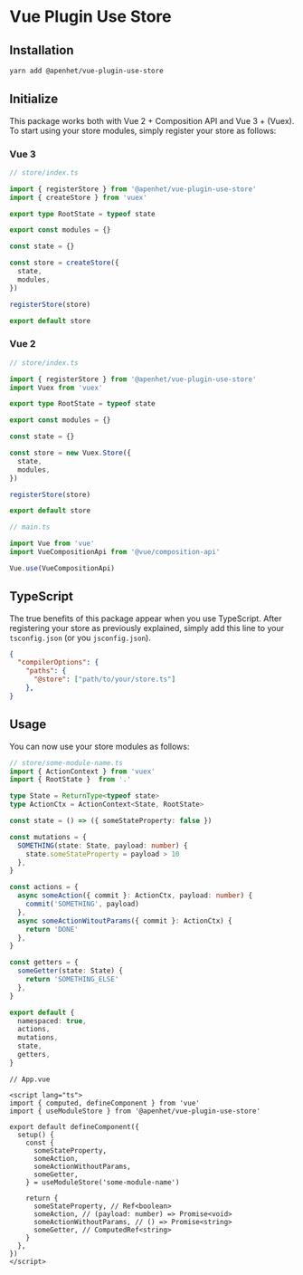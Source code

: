 # Vue Plugin Use Store

## Installation

```bash
yarn add @apenhet/vue-plugin-use-store
```

## Initialize

This package works both with Vue 2 + Composition API and Vue 3 + (Vuex).
To start using your store modules, simply register your store as follows:

### Vue 3
```ts
// store/index.ts

import { registerStore } from '@apenhet/vue-plugin-use-store'
import { createStore } from 'vuex'

export type RootState = typeof state

export const modules = {}

const state = {}

const store = createStore({
  state,
  modules,
})

registerStore(store)

export default store
```


### Vue 2
```ts
// store/index.ts

import { registerStore } from '@apenhet/vue-plugin-use-store'
import Vuex from 'vuex'

export type RootState = typeof state

export const modules = {}

const state = {}

const store = new Vuex.Store({
  state,
  modules,
})

registerStore(store)

export default store
```

```ts
// main.ts

import Vue from 'vue'
import VueCompositionApi from '@vue/composition-api'

Vue.use(VueCompositionApi)
```

## TypeScript

The true benefits of this package appear when you use TypeScript. After registering your store as previously explained, simply add this line to your `tsconfig.json` (or you `jsconfig.json`).

```json
{
  "compilerOptions": {
    "paths": {
      "@store": ["path/to/your/store.ts"]
    },
}
```

## Usage

You can now use your store modules as follows:

```typescript
// store/some-module-name.ts
import { ActionContext } from 'vuex'
import { RootState }  from '.'

type State = ReturnType<typeof state>
type ActionCtx = ActionContext<State, RootState>

const state = () => ({ someStateProperty: false })

const mutations = {
  SOMETHING(state: State, payload: number) {
    state.someStateProperty = payload > 10
  },
}

const actions = {
  async someAction({ commit }: ActionCtx, payload: number) {
    commit('SOMETHING', payload)
  },
  async someActionWitoutParams({ commit }: ActionCtx) {
    return 'DONE'
  },
}

const getters = {
  someGetter(state: State) {
    return 'SOMETHING_ELSE'
  },
}

export default {
  namespaced: true,
  actions,
  mutations,
  state,
  getters,
}
```

```vue
// App.vue

<script lang="ts">
import { computed, defineComponent } from 'vue'
import { useModuleStore } from '@apenhet/vue-plugin-use-store'

export default defineComponent({
  setup() {
    const {
      someStateProperty,
      someAction,
      someActionWithoutParams,
      someGetter,
    } = useModuleStore('some-module-name')

    return {
      someStateProperty, // Ref<boolean>
      someAction, // (payload: number) => Promise<void>
      someActionWithoutParams, // () => Promise<string>
      someGetter, // ComputedRef<string>
    }
  },
})
</script>
```
